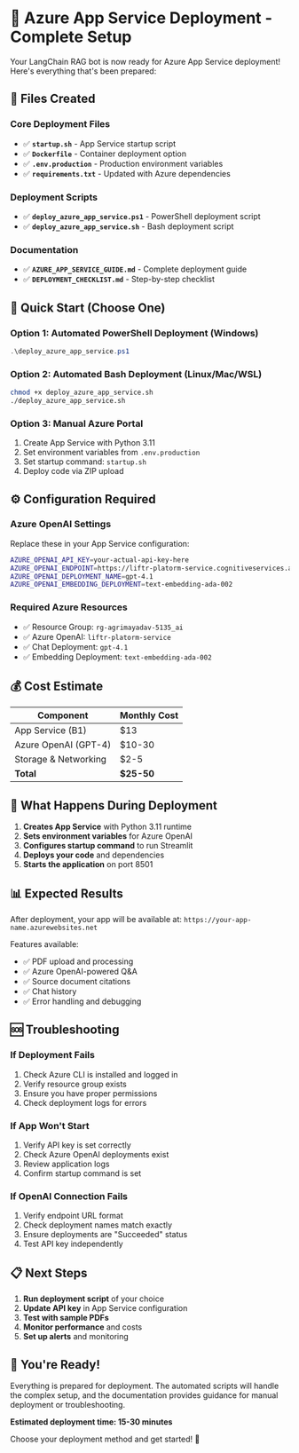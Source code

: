 # 🚀 Azure App Service Deployment - Complete Setup

Your LangChain RAG bot is now ready for Azure App Service deployment! Here's everything that's been prepared:

## 📁 Files Created

### Core Deployment Files
- ✅ **`startup.sh`** - App Service startup script
- ✅ **`Dockerfile`** - Container deployment option  
- ✅ **`.env.production`** - Production environment variables
- ✅ **`requirements.txt`** - Updated with Azure dependencies

### Deployment Scripts
- ✅ **`deploy_azure_app_service.ps1`** - PowerShell deployment script
- ✅ **`deploy_azure_app_service.sh`** - Bash deployment script

### Documentation
- ✅ **`AZURE_APP_SERVICE_GUIDE.md`** - Complete deployment guide
- ✅ **`DEPLOYMENT_CHECKLIST.md`** - Step-by-step checklist

## 🎯 Quick Start (Choose One)

### Option 1: Automated PowerShell Deployment (Windows)
```powershell
.\deploy_azure_app_service.ps1
```

### Option 2: Automated Bash Deployment (Linux/Mac/WSL)
```bash
chmod +x deploy_azure_app_service.sh
./deploy_azure_app_service.sh
```

### Option 3: Manual Azure Portal
1. Create App Service with Python 3.11
2. Set environment variables from `.env.production`
3. Set startup command: `startup.sh`
4. Deploy code via ZIP upload

## ⚙️ Configuration Required

### Azure OpenAI Settings
Replace these in your App Service configuration:

```bash
AZURE_OPENAI_API_KEY=your-actual-api-key-here
AZURE_OPENAI_ENDPOINT=https://liftr-platorm-service.cognitiveservices.azure.com/
AZURE_OPENAI_DEPLOYMENT_NAME=gpt-4.1
AZURE_OPENAI_EMBEDDING_DEPLOYMENT=text-embedding-ada-002
```

### Required Azure Resources
- ✅ Resource Group: `rg-agrimayadav-5135_ai`
- ✅ Azure OpenAI: `liftr-platorm-service`
- ✅ Chat Deployment: `gpt-4.1`
- ✅ Embedding Deployment: `text-embedding-ada-002`

## 💰 Cost Estimate

| Component | Monthly Cost |
|-----------|-------------|
| App Service (B1) | $13 |
| Azure OpenAI (GPT-4) | $10-30 |
| Storage & Networking | $2-5 |
| **Total** | **$25-50** |

## 🔧 What Happens During Deployment

1. **Creates App Service** with Python 3.11 runtime
2. **Sets environment variables** for Azure OpenAI
3. **Configures startup command** to run Streamlit
4. **Deploys your code** and dependencies
5. **Starts the application** on port 8501

## 📊 Expected Results

After deployment, your app will be available at:
`https://your-app-name.azurewebsites.net`

Features available:
- ✅ PDF upload and processing
- ✅ Azure OpenAI-powered Q&A
- ✅ Source document citations
- ✅ Chat history
- ✅ Error handling and debugging

## 🆘 Troubleshooting

### If Deployment Fails
1. Check Azure CLI is installed and logged in
2. Verify resource group exists
3. Ensure you have proper permissions
4. Check deployment logs for errors

### If App Won't Start
1. Verify API key is set correctly
2. Check Azure OpenAI deployments exist
3. Review application logs
4. Confirm startup command is set

### If OpenAI Connection Fails
1. Verify endpoint URL format
2. Check deployment names match exactly
3. Ensure deployments are "Succeeded" status
4. Test API key independently

## 📋 Next Steps

1. **Run deployment script** of your choice
2. **Update API key** in App Service configuration
3. **Test with sample PDFs**
4. **Monitor performance** and costs
5. **Set up alerts** and monitoring

## 🎉 You're Ready!

Everything is prepared for deployment. The automated scripts will handle the complex setup, and the documentation provides guidance for manual deployment or troubleshooting.

**Estimated deployment time: 15-30 minutes**

Choose your deployment method and get started! 🚀
